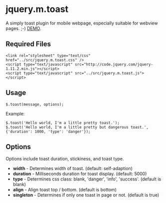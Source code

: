 # jquery.m.toast

A simply toast plugin for mobile webpage, especially suitable for webview pages. ;-) [DEMO](http://htmlpreview.github.com/?https://github.com/kong-lo/jquery.m.toast/blob/master/example/demo.html).

## Required Files

    <link rel="stylesheet" type="text/css" href="../src/jquery.m.toast.css" />
    <script type="text/javascript" src="http://code.jquery.com/jquery-1.11.2.min.js"></script>
    <script type="text/javascript" src="../src/jquery.m.toast.js"></script>

## Usage

    $.toast(message, options);

Example:

    $.toast('Hello world, I'm a little pretty toast.');
    $.toast('Hello world, I'm a little pretty but dangerous toast.', {'duration': 1000, 'type': 'danger'});

## Options

Options include toast duration, stickiness, and toast type.

* **width** - Determines width of toast. (default: self-adaption)
* **duration** - Milliseconds duration for toast display. (default: 5000)
* **type** - Determines css class: blank, 'danger', 'info', 'success'. (default is blank)
* **align** - Align toast top / bottom. (default is bottom)
* **singleton** - Determines if only one toast in page or not. (default is true)

